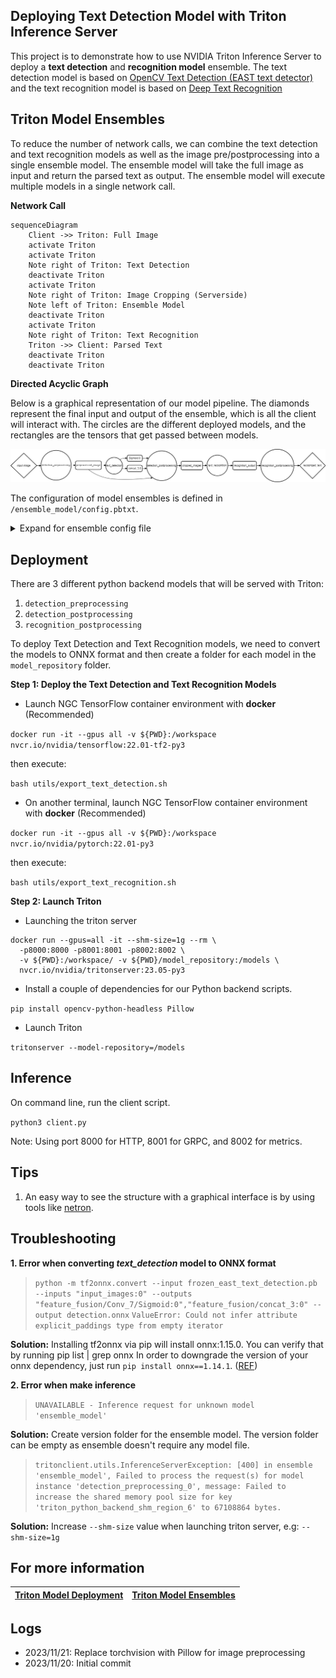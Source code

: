 ## Deploying Text Detection Model with Triton Inference Server

This project is to demonstrate how to use NVIDIA Triton Inference Server to deploy a **text detection** and **recognition model** ensemble. The text detection model is based on [OpenCV Text Detection (EAST text detector)](https://pyimagesearch.com/2018/08/20/opencv-text-detection-east-text-detector/) and the text recognition model is based on [Deep Text Recognition](https://github.com/clovaai/deep-text-recognition-benchmark/blob/master/README.md)

## Triton Model Ensembles

To reduce the number of network calls, we can combine the text detection and text recognition models as well as the image pre/postprocessing into a single ensemble model. The ensemble model will take the full image as input and return the parsed text as output. The ensemble model will execute multiple models in a single network call.


**Network Call**

```mermaid
sequenceDiagram
    Client ->> Triton: Full Image
    activate Triton
    activate Triton
    Note right of Triton: Text Detection
    deactivate Triton
    activate Triton
    Note right of Triton: Image Cropping (Serverside)
    Note left of Triton: Ensemble Model
    deactivate Triton
    activate Triton
    Note right of Triton: Text Recognition
    Triton ->> Client: Parsed Text
    deactivate Triton
    deactivate Triton
```

**Directed Acyclic Graph**

Below is a graphical representation of our model pipeline. The diamonds represent the final input and output of the ensemble, which is all the client will interact with. The circles are the different deployed models, and the rectangles are the tensors that get passed between models.

![DAG](./docs/pics/TextDetection_DAG.png "Text Detection - DAG")

The configuration of model ensembles is defined in `/ensemble_model/config.pbtxt`.

<details>
<summary>Expand for ensemble config file</summary>

```
name: "ensemble_model"
platform: "ensemble"
max_batch_size: 0
input [
  {
    name: "input_image"
    data_type: TYPE_UINT8
    dims: [ -1, -1 ]
  }
]
output [
  {
    name: "recognized_text"
    data_type: TYPE_STRING
    dims: [ -1, -1 ]
  }
]

ensemble_scheduling {
  step [
    {
      model_name: "detection_preprocessing"
      model_version: -1
      input_map {
        key: "detection_preprocessing_input"
        value: "input_image"
      }
      output_map {
        key: "detection_preprocessing_output"
        value: "preprocessed_image"
      }
    },
    {
      model_name: "text_detection"
      model_version: -1
      input_map {
        key: "input_images:0"
        value: "preprocessed_image"
      }
      output_map {
        key: "feature_fusion/Conv_7/Sigmoid:0"
        value: "Sigmoid:0"
      },
      output_map {
        key: "feature_fusion/concat_3:0"
        value: "concat_3:0"
      }
    },
    {
      model_name: "detection_postprocessing"
      model_version: -1
      input_map {
        key: "detection_postprocessing_input_1"
        value: "Sigmoid:0"
      }
      input_map {
        key: "detection_postprocessing_input_2"
        value: "concat_3:0"
      }
      input_map {
        key: "detection_postprocessing_input_3"
        value: "preprocessed_image"
      }
      output_map {
        key: "detection_postprocessing_output"
        value: "cropped_images"
      }
    },
    {
      model_name: "text_recognition"
      model_version: -1
      input_map {
        key: "input.1"
        value: "cropped_images"
      }
      output_map {
        key: "307"
        value: "recognition_output"
      }
    },
    {
      model_name: "recognition_postprocessing"
      model_version: -1
      input_map {
        key: "recognition_postprocessing_input"
        value: "recognition_output"
      }
      output_map {
        key: "recognition_postprocessing_output"
        value: "recognized_text"
      }
    }
  ]
}
```

</details>

## Deployment

There are 3 different python backend models that will be served with Triton:
1. `detection_preprocessing`
2. `detection_postprocessing`
3. `recognition_postprocessing`

To deploy Text Detection and Text Recognition models, we need to convert the models to ONNX format and then create a folder for each model in the `model_repository` folder.

**Step 1: Deploy the Text Detection and Text Recognition Models**

- Launch NGC TensorFlow container environment with **docker** (Recommended)

`docker run -it --gpus all -v ${PWD}:/workspace nvcr.io/nvidia/tensorflow:22.01-tf2-py3`

then execute:

`bash utils/export_text_detection.sh`

- On another terminal, launch NGC TensorFlow container environment with **docker** (Recommended)

`docker run -it --gpus all -v ${PWD}:/workspace nvcr.io/nvidia/pytorch:22.01-py3`

then execute:

`bash utils/export_text_recognition.sh`


**Step 2: Launch Triton**
- Launching the triton server

```
docker run --gpus=all -it --shm-size=1g --rm \
  -p8000:8000 -p8001:8001 -p8002:8002 \
  -v ${PWD}:/workspace/ -v ${PWD}/model_repository:/models \
  nvcr.io/nvidia/tritonserver:23.05-py3
```

- Install a couple of dependencies for our Python backend scripts.

`pip install opencv-python-headless Pillow`

- Launch Triton

`tritonserver --model-repository=/models`


## Inference

On command line, run the client script.

`python3 client.py`

Note: Using port 8000 for HTTP, 8001 for GRPC, and 8002 for metrics.


## Tips

1. An easy way to see the structure with a graphical interface is by using tools like [netron](https://netron.app/).


## Troubleshooting

**1. Error when converting ***text_detection*** model to ONNX format**
>`python -m tf2onnx.convert --input frozen_east_text_detection.pb --inputs "input_images:0" --outputs "feature_fusion/Conv_7/Sigmoid:0","feature_fusion/concat_3:0" --output detection.onnx`
>`ValueError: Could not infer attribute explicit_paddings type from empty iterator`

**Solution:**
Installing tf2onnx via pip will install onnx:1.15.0. You can verify that by running pip list | grep onnx
In order to downgrade the version of your onnx dependency, just run `pip install onnx==1.14.1`. ([REF](https://github.com/onnx/tensorflow-onnx/issues/2262))

**2. Error when make inference**

>`UNAVAILABLE - Inference request for unknown model 'ensemble_model'`

**Solution:**
Create version folder for the ensemble model. The version folder can be empty as ensemble doesn't require any model file.

>`tritonclient.utils.InferenceServerException: [400] in ensemble 'ensemble_model', Failed to process the request(s) for model instance 'detection_preprocessing_0', message: Failed to increase the shared memory pool size for key 'triton_python_backend_shm_region_6' to 67108864 bytes.`

**Solution:**
Increase `--shm-size` value when launching triton server, e.g: `--shm-size=1g`

## For more information
| [Triton Model Deployment](https://github.com/triton-inference-server/tutorials/blob/main/Conceptual_Guide/Part_1-model_deployment/README.md) | [Triton Model Ensembles](https://github.com/triton-inference-server/tutorials/blob/main/Conceptual_Guide/Part_5-Model_Ensembles/README.md) |
| :--- | :--- |


## Logs

- 2023/11/21: Replace torchvision with Pillow for image preprocessing
- 2023/11/20: Initial commit